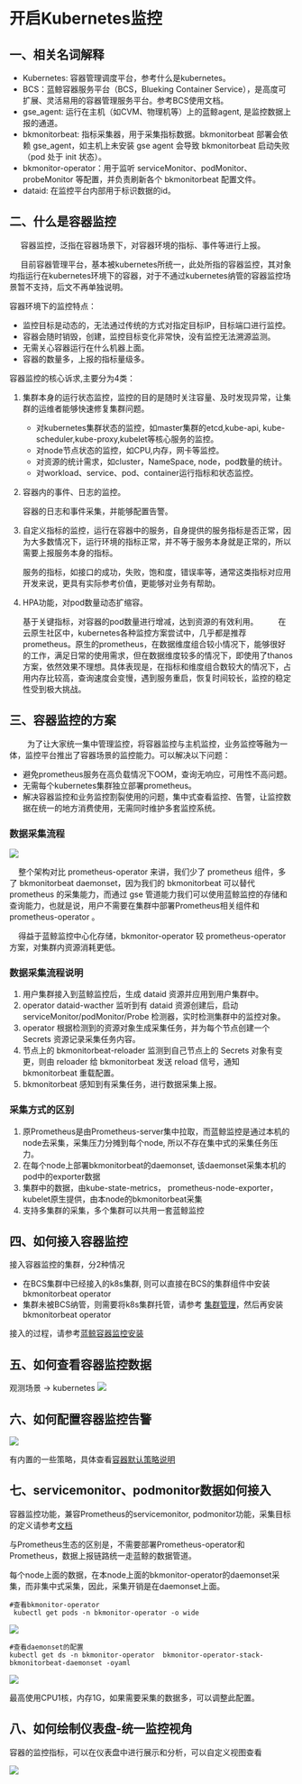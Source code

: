 # 开启Kubernetes监控

## 一、相关名词解释

* Kubernetes: 容器管理调度平台，参考什么是kubernetes。
* BCS：蓝鲸容器服务平台（BCS，Blueking Container Service），是高度可扩展、灵活易用的容器管理服务平台。参考BCS使用文档。
* gse_agent: 运行在主机（如CVM、物理机等）上的蓝鲸agent, 是监控数据上报的通道。
* bkmonitorbeat: 指标采集器，用于采集指标数据。bkmonitorbeat 部署会依赖 gse_agent，如主机上未安装 gse agent 会导致 bkmonitorbeat 启动失败（pod 处于 init 状态）。
* bkmonitor-operator：用于监听 serviceMonitor、podMonitor、probeMonitor 等配置，并负责刷新各个 bkmonitorbeat 配置文件。
* dataid: 在监控平台内部用于标识数据的id。

## 二、什么是容器监控

     容器监控，泛指在容器场景下，对容器环境的指标、事件等进行上报。

     目前容器管理平台，基本被kubernetes所统一，此处所指的容器监控，其对象均指运行在kubernetes环境下的容器，对于不通过kubernetes纳管的容器监控场景暂不支持，后文不再单独说明。

容器环境下的监控特点：

* 监控目标是动态的，无法通过传统的方式对指定目标IP，目标端口进行监控。
* 容器会随时销毁，创建，监控目标变化非常快，没有监控无法溯源监测。
* 无需关心容器运行在什么机器上面。
* 容器的数量多，上报的指标量级多。

容器监控的核心诉求,主要分为4类：

1. 集群本身的运行状态监控，监控的目的是随时关注容量、及时发现异常，让集群的运维者能够快速修复集群问题。

   * 对kubernetes集群状态的监控，如master集群的etcd,kube-api, kube-scheduler,kube-proxy,kubelet等核心服务的监控。
   * 对node节点状态的监控，如CPU,内存，网卡等监控。
   * 对资源的统计需求，如cluster，NameSpace, node，pod数量的统计。
   * 对workload、service、pod、container运行指标和状态监控。
2. 容器内的事件、日志的监控。

   容器的日志和事件采集，并能够配置告警。
3. 自定义指标的监控，运行在容器中的服务，自身提供的服务指标是否正常，因为大多数情况下，运行环境的指标正常，并不等于服务本身就是正常的，所以需要上报服务本身的指标。

   服务的指标，如接口的成功，失败，饱和度，错误率等，通常这类指标对应用开发来说，更具有实际参考价值，更能够对业务有帮助。
4. HPA功能，对pod数量动态扩缩容。

   基于关键指标，对容器的pod数量进行增减，达到资源的有效利用。
      
       在云原生社区中，kubernetes各种监控方案尝试中，几乎都是推荐prometheus。原生的prometheus，在数据维度组合较小情况下，能够很好的工作，满足日常的使用需求，但在数据维度较多的情况下，即使用了thanos方案，依然效果不理想。具体表现是，在指标和维度组合数较大的情况下，占用内存比较高，查询速度会变慢，遇到服务重启，恢复时间较长，监控的稳定性受到极大挑战。

## 三、容器监控的方案

        为了让大家统一集中管理监控，将容器监控与主机监控，业务监控等融为一体，监控平台推出了容器场景的监控能力。可以解决以下问题：

* 避免prometheus服务在高负载情况下OOM，查询无响应，可用性不高问题。
* 无需每个kubernetes集群独立部署prometheus。
* 解决容器监控和业务监控割裂使用的问题，集中式查看监控、告警，让监控数据在统一的地方消费使用，无需同时维护多套监控系统。

### 数据采集流程

![](media/16618488813136.jpg)

    整个架构对比 prometheus-operator 来讲，我们少了 prometheus 组件，多了 bkmonitorbeat daemonset，因为我们的 bkmonitorbeat 可以替代 prometheus 的采集能力，而通过 gse 管道能力我们可以使用蓝鲸监控的存储和查询能力，也就是说，用户不需要在集群中部署Prometheus相关组件和prometheus-operator 。

    得益于蓝鲸监控中心化存储，bkmonitor-operator 较 prometheus-operator 方案，对集群内资源消耗更低。

### 数据采集流程说明

1. 用户集群接入到蓝鲸监控后，生成 dataid 资源并应用到用户集群中。
2. operator dataid-wacther 监听到有 dataid 资源创建后，启动 serviceMonitor/podMonitor/Probe 检测器，实时检测集群中的监控对象。
3. operator 根据检测到的资源对象生成采集任务，并为每个节点创建一个 Secrets 资源记录采集任务内容。
4. 节点上的 bkmonitorbeat-reloader 监测到自己节点上的 Secrets 对象有变更，则由 reloader 给 bkmonitorbeat 发送 reload 信号，通知 bkmonitorbeat 重载配置。
5. bkmonitorbeat 感知到有采集任务，进行数据采集上报。

### 采集方式的区别

1. 原Prometheus是由Prometheus-server集中拉取，而蓝鲸监控是通过本机的node去采集，采集压力分摊到每个node, 所以不存在集中式的采集任务压力。
2. 在每个node上部署bkmonitorbeat的daemonset, 该daemonset采集本机的pod中的exporter数据
3. 集群中的数据，由kube-state-metrics， prometheus-node-exporter，kubelet原生提供，由本node的bkmonitorbeat采集
4. 支持多集群的采集，多个集群可以共用一套蓝鲸监控

## 四、如何接入容器监控

接入容器监控的集群，分2种情况

- 在BCS集群中已经接入的k8s集群, 则可以直接在BCS的集群组件中安装bkmonitorbeat operator
- 集群未被BCS纳管，则需要将k8s集群托管，请参考 [集群管理](../../../../..//BCS/1.28/UserGuide/Function/cluster_management.md)，然后再安装bkmonitorbeat operator

接入的过程，请参考[蓝鲸容器监控安装](../../../../../BCS/1.28/UserGuide/Function/container_monitor.md)

## 五、如何查看容器监控数据

观测场景 -> kubernetes
![](media/16618490905946.jpg)

## 六、如何配置容器监控告警

![](media/16618491268965.jpg)

有内置的一些策略，具体查看[容器默认策略说明](./k8s_default_rules.md)

## 七、servicemonitor、podmonitor数据如何接入

容器监控功能，兼容Prometheus的servicemonitor, podmonitor功能，采集目标的定义请参考[文档](https://github.com/prometheus-operator/prometheus-operator/blob/main/Documentation/user-guides/getting-started.md)

与Prometheus生态的区别是，不需要部署Prometheus-operator和Prometheus，数据上报链路统一走蓝鲸的数据管道。

每个node上面的数据，在本node上面的bkmonitor-operator的daemonset采集，而非集中式采集，因此，采集开销是在daemonset上面。

```
#查看bkmonitor-operator
 kubectl get pods -n bkmonitor-operator -o wide
```

![](media/16618492474662.jpg)

```
#查看daemonset的配置
kubectl get ds -n bkmonitor-operator  bkmonitor-operator-stack-bkmonitorbeat-daemonset -oyaml
```

![](media/16618492531658.jpg)

最高使用CPU1核，内存1G，如果需要采集的数据多，可以调整此配置。

## 八、如何绘制仪表盘-统一监控视角

容器的监控指标，可以在仪表盘中进行展示和分析，可以自定义视图查看

![](media/16618492623861.jpg)
